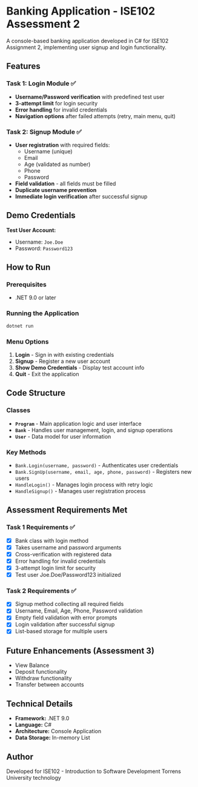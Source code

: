 # Banking Application - ISE102 Assessment 2

A console-based banking application developed in C# for ISE102 Assignment 2, implementing user signup and login functionality.

## Features

### Task 1: Login Module ✅
- **Username/Password verification** with predefined test user
- **3-attempt limit** for login security
- **Error handling** for invalid credentials
- **Navigation options** after failed attempts (retry, main menu, quit)

### Task 2: Signup Module ✅
- **User registration** with required fields:
  - Username (unique)
  - Email
  - Age (validated as number)
  - Phone
  - Password
- **Field validation** - all fields must be filled
- **Duplicate username prevention**
- **Immediate login verification** after successful signup

## Demo Credentials

**Test User Account:**
- Username: `Joe.Doe`
- Password: `Password123`

## How to Run

### Prerequisites
- .NET 9.0 or later

### Running the Application
```bash
dotnet run
```

### Menu Options
1. **Login** - Sign in with existing credentials
2. **Signup** - Register a new user account
3. **Show Demo Credentials** - Display test account info
4. **Quit** - Exit the application

## Code Structure

### Classes
- **`Program`** - Main application logic and user interface
- **`Bank`** - Handles user management, login, and signup operations
- **`User`** - Data model for user information

### Key Methods
- `Bank.Login(username, password)` - Authenticates user credentials
- `Bank.SignUp(username, email, age, phone, password)` - Registers new users
- `HandleLogin()` - Manages login process with retry logic
- `HandleSignup()` - Manages user registration process

## Assessment Requirements Met

### Task 1 Requirements ✅
- [x] Bank class with login method
- [x] Takes username and password arguments
- [x] Cross-verification with registered data
- [x] Error handling for invalid credentials
- [x] 3-attempt login limit for security
- [x] Test user Joe.Doe/Password123 initialized

### Task 2 Requirements ✅
- [x] Signup method collecting all required fields
- [x] Username, Email, Age, Phone, Password validation
- [x] Empty field validation with error prompts
- [x] Login validation after successful signup
- [x] List-based storage for multiple users

## Future Enhancements (Assessment 3)
- View Balance
- Deposit functionality
- Withdraw functionality
- Transfer between accounts

## Technical Details
- **Framework:** .NET 9.0
- **Language:** C# 
- **Architecture:** Console Application
- **Data Storage:** In-memory List<User>

## Author
Developed for ISE102 - Introduction to Software Development
Torrens University technology 
